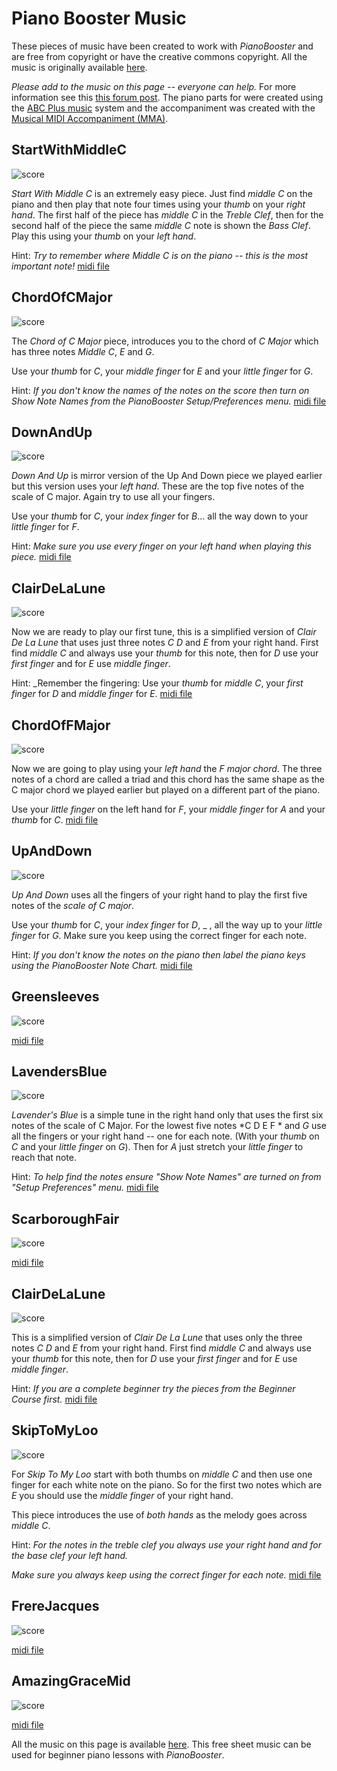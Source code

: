 # Piano Booster Music

These pieces of music have been created to work with *PianoBooster* and
are free from copyright or have the creative commons copyright.
All the music is originally available [here](https://github.com/captnfab/PianoBooster/raw/master/music/BoosterMusicBooks.zip).

*Please add to the music on this page  -- everyone can help.* For more information see this
[this forum post](http://piano-booster.2625608.n2.nabble.com/Creating-music-for-PianoBooster-using-MMA-Everyone-can-help-td4167350.html#a4167350).
The piano parts for were created using the [ABC Plus music](http://abcplus.sourceforge.net/) system
and the accompaniment was created with the [Musical MIDI Accompaniment (MMA)]("http://www.mellowood.ca/mma/).
## StartWithMiddleC
![score](BeginnerCourse/StartWithMiddleC001.svg)

*Start With Middle C* is an extremely easy piece. Just find *middle C* on the piano
and then play that note four times using your *thumb* on your *right hand*.
The first half of the piece has *middle C* in the *Treble Clef*,
then for the second half of the piece the same *middle C* note is shown the *Bass Clef*.
Play this using your *thumb* on your *left hand*.

Hint: _Try to remember where *Middle C* is on the piano -- this is the most *important note*!_
[midi file](BeginnerCourse/StartWithMiddleC.mid)
## ChordOfCMajor
![score](BeginnerCourse/ChordOfCMajor001.svg)

The *Chord of C Major* piece, introduces you to the chord of *C Major*
which has three notes *Middle C*, *E* and *G*.

Use your *thumb* for *C*, your *middle finger* for *E*
and your *little finger* for *G*.

Hint: _If you don't know the names of the notes on the score then turn on *Show Note Names*
from the PianoBooster *Setup/Preferences* menu._
[midi file](BeginnerCourse/ChordOfCMajor.mid)
## DownAndUp
![score](BeginnerCourse/DownAndUp001.svg)

*Down And Up* is mirror version of the Up And Down piece we played earlier but this version uses your *left hand*.
These are the top five notes of the scale of C major. Again try to use all your fingers.

Use your *thumb* for *C*, your *index finger* for *B*…
all the way down to your *little finger* for *F*.


Hint: _Make sure you use *every finger* on your *left hand* when playing this
piece._
[midi file](BeginnerCourse/DownAndUp.mid)
## ClairDeLaLune
![score](BeginnerCourse/ClairDeLaLune001.svg)

Now we are ready to play our first tune, this is a simplified version of *Clair De La Lune*
that uses just three notes *C D* and *E* from your right hand.
First find *middle C* and always use your *thumb* for this note,
then for *D* use your *first finger* and for *E* use *middle finger*.


Hint: _Remember the fingering: Use your *thumb* for *middle C*, your *first finger* for *D*
and *middle finger* for *E*.
[midi file](BeginnerCourse/ClairDeLaLune.mid)
## ChordOfFMajor
![score](BeginnerCourse/ChordOfFMajor001.svg)

Now we are going to play using your *left hand* the *F major chord*.
The three notes of a chord are called a triad and this chord has the same shape as the C major chord
we played earlier but played on a different part of the piano.

Use your *little finger* on the left hand for *F*, your *middle finger* for *A*
and your *thumb* for *C*.
[midi file](BeginnerCourse/ChordOfFMajor.mid)
## UpAndDown
![score](BeginnerCourse/UpAndDown001.svg)

*Up And Down* uses all the fingers of your right hand
to play the first five notes of the *scale of C major*.

Use your *thumb* for *C*, your *index finger* for *D*, _ ,
all the way up to your *little finger* for *G*. Make sure you keep using the correct finger for each note.


Hint: _If you don't know the notes on the piano then
*label the piano keys* using the PianoBooster *Note Chart*._
[midi file](BeginnerCourse/UpAndDown.mid)
## Greensleeves
![score](BoosterMusic/Greensleeves001.svg)

[midi file](BoosterMusic/Greensleeves.mid)
## LavendersBlue
![score](BoosterMusic/LavendersBlue001.svg)

*Lavender's Blue* is a simple tune in the right hand only that uses
the first six notes of the scale of C Major.
For the lowest five notes  *C D E F * and *G* use
 all the fingers or your right hand -- one for each note.
 (With your *thumb* on *C* and your *little finger* on *G*).
 Then for *A* just stretch your *little finger* to reach that note.


Hint: _To help find the notes ensure "Show Note Names" are turned on from "Setup
Preferences" menu._
[midi file](BoosterMusic/LavendersBlue.mid)
## ScarboroughFair
![score](BoosterMusic/ScarboroughFair001.svg)

[midi file](BoosterMusic/ScarboroughFair.mid)
## ClairDeLaLune
![score](BoosterMusic/ClairDeLaLune001.svg)

This is a simplified version of *Clair De La Lune*
that uses only the three notes *C D* and *E* from your right hand.
First find *middle C* and always use your *thumb* for this note,
then for *D* use your *first finger* and for *E* use *middle finger*.

Hint: _If you are a complete beginner try the pieces from the *Beginner Course* first._
[midi file](BoosterMusic/ClairDeLaLune.mid)
## SkipToMyLoo
![score](BoosterMusic/SkipToMyLoo001.svg)

For *Skip To My Loo* start with both thumbs on *middle C* and then use one finger for each white note on the piano.
So for the first two notes which are *E* you should use the *middle finger* of your right hand.

This piece introduces the use of *both hands* as the melody goes across *middle C*.

Hint: _For the notes in the *treble clef* you always use your *right hand*
and for the *base clef* your *left hand*._

_Make sure you always keep using the correct finger for each note._
[midi file](BoosterMusic/SkipToMyLoo.mid)
## FrereJacques
![score](BoosterMusic/FrereJacques001.svg)

[midi file](BoosterMusic/FrereJacques.mid)
## AmazingGraceMid
![score](BoosterMusic/AmazingGraceMid001.svg)

[midi file](BoosterMusic/AmazingGraceMid.mid)

All the music on this page is available [here](https://github.com/captnfab/PianoBooster/raw/master/music/BoosterMusicBooks.zip).
This free sheet music can be used for beginner piano lessons with *PianoBooster*.
